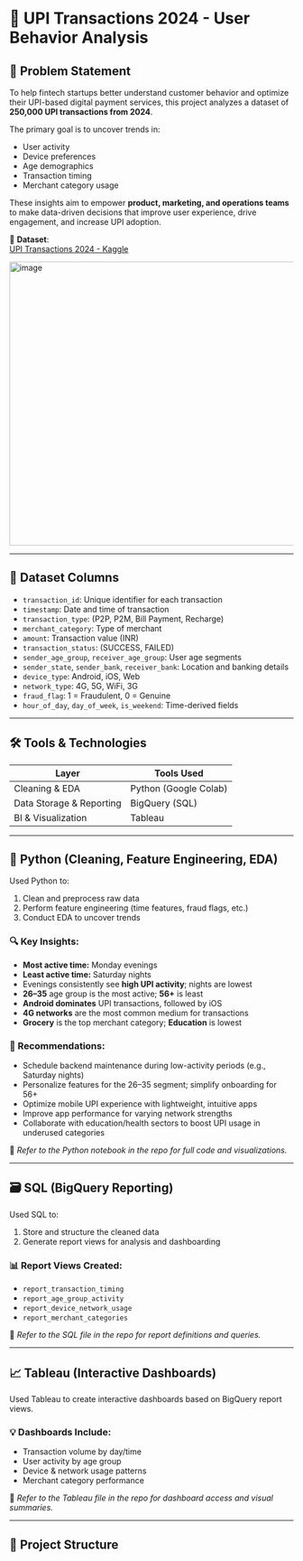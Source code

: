 # 🏦 UPI Transactions 2024 - User Behavior Analysis

## 🚀 Problem Statement

To help fintech startups better understand customer behavior and optimize their UPI-based digital payment services, this project analyzes a dataset of **250,000 UPI transactions from 2024**.

The primary goal is to uncover trends in:
- User activity
- Device preferences
- Age demographics
- Transaction timing
- Merchant category usage

These insights aim to empower **product, marketing, and operations teams** to make data-driven decisions that improve user experience, drive engagement, and increase UPI adoption.

📂 **Dataset**:  
[UPI Transactions 2024 - Kaggle](https://www.kaggle.com/datasets/skullagos5246/upi-transactions-2024-dataset)

<img width="1163" height="503" alt="image" src="https://github.com/user-attachments/assets/c5071d20-7916-4200-94e9-24b538d06f7c" />


---

## 🧾 Dataset Columns

- `transaction_id`: Unique identifier for each transaction  
- `timestamp`: Date and time of transaction  
- `transaction_type`: (P2P, P2M, Bill Payment, Recharge)  
- `merchant_category`: Type of merchant  
- `amount`: Transaction value (INR)  
- `transaction_status`: (SUCCESS, FAILED)  
- `sender_age_group`, `receiver_age_group`: User age segments  
- `sender_state`, `sender_bank`, `receiver_bank`: Location and banking details  
- `device_type`: Android, iOS, Web  
- `network_type`: 4G, 5G, WiFi, 3G  
- `fraud_flag`: 1 = Fraudulent, 0 = Genuine  
- `hour_of_day`, `day_of_week`, `is_weekend`: Time-derived fields  

---

## 🛠️ Tools & Technologies

| Layer       | Tools Used            |
|-------------|------------------------|
| Cleaning & EDA | Python (Google Colab) |
| Data Storage & Reporting | BigQuery (SQL)         |
| BI & Visualization | Tableau                 |

---

## 🐍 Python (Cleaning, Feature Engineering, EDA)

Used Python to:
1. Clean and preprocess raw data
2. Perform feature engineering (time features, fraud flags, etc.)
3. Conduct EDA to uncover trends

### 🔍 Key Insights:
- **Most active time:** Monday evenings  
- **Least active time:** Saturday nights  
- Evenings consistently see **high UPI activity**; nights are lowest  
- **26–35** age group is the most active; **56+** is least  
- **Android dominates** UPI transactions, followed by iOS  
- **4G networks** are the most common medium for transactions  
- **Grocery** is the top merchant category; **Education** is lowest  

### 📌 Recommendations:
- Schedule backend maintenance during low-activity periods (e.g., Saturday nights)
- Personalize features for the 26–35 segment; simplify onboarding for 56+
- Optimize mobile UPI experience with lightweight, intuitive apps
- Improve app performance for varying network strengths
- Collaborate with education/health sectors to boost UPI usage in underused categories

📄 _Refer to the Python notebook in the repo for full code and visualizations._

---

## 🗃️ SQL (BigQuery Reporting)

Used SQL to:
1. Store and structure the cleaned data
2. Generate report views for analysis and dashboarding

### 📊 Report Views Created:
- `report_transaction_timing`
- `report_age_group_activity`
- `report_device_network_usage`
- `report_merchant_categories`

📄 _Refer to the SQL file in the repo for report definitions and queries._

---

## 📈 Tableau (Interactive Dashboards)

Used Tableau to create interactive dashboards based on BigQuery report views.

### 💡 Dashboards Include:
- Transaction volume by day/time
- User activity by age group
- Device & network usage patterns
- Merchant category performance

📄 _Refer to the Tableau file in the repo for dashboard access and visual summaries._

---

## 📁 Project Structure


